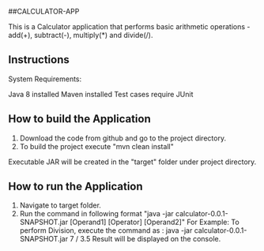 
##CALCULATOR-APP

This is a Calculator application that performs basic arithmetic operations - add(+), subtract(-), multiply(*) and divide(/).

Instructions
----------------

System Requirements:

Java 8 installed
Maven installed
Test cases require JUnit

How to build the Application
---------------------------

1. Download the code from github and go to the project directory.
2. To build the project execute 
            "mvn clean install"

Executable JAR will be created in the "target" folder under project directory.

How to run the Application
---------------------------

1. Navigate to target folder.
2. Run the command in following format "java -jar calculator-0.0.1-SNAPSHOT.jar [Operand1] [Operator] [Operand2]" For Example: To perform Division, execute the command as : 
    java -jar calculator-0.0.1-SNAPSHOT.jar 7 / 3.5 Result will be displayed on the console.
